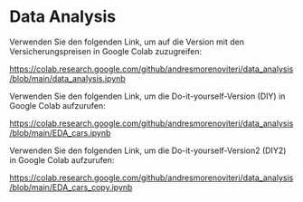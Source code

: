# Data Analysis

Verwenden Sie den folgenden Link, um auf die Version mit den Versicherungspreisen in Google Colab zuzugreifen:

https://colab.research.google.com/github/andresmorenoviteri/data_analysis/blob/main/data_analysis.ipynb


Verwenden Sie den folgenden Link, um die Do-it-yourself-Version (DIY) in Google Colab aufzurufen:

https://colab.research.google.com/github/andresmorenoviteri/data_analysis/blob/main/EDA_cars.ipynb

Verwenden Sie den folgenden Link, um die Do-it-yourself-Version2 (DIY2) in Google Colab aufzurufen:

https://colab.research.google.com/github/andresmorenoviteri/data_analysis/blob/main/EDA_cars_copy.ipynb